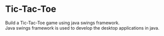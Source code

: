 # Tic-Tac-Toe
Build a Tic-Tac-Toe game using java swings framework.<br>
Java swings framework is used to develop the desktop applications in java.
